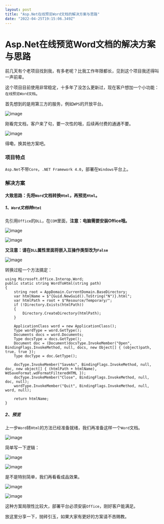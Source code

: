 ```yaml
---
layout: post
title: "Asp.Net在线预览Word文档的解决方案与思路"
date: "2022-04-25T19:15:06.349Z"
---
```

Asp.Net在线预览Word文档的解决方案与思路
=========================

前几天有个老项目找到我，有多老呢？比我工作年限都长，见到这个项目我还得叫一声前辈。

这个项目目前使用非常稳定，十多年了没怎么更新过，现在客户想加一个小功能：`在线预览Word文档`。

首先想到的是用第三方的服务，例如`WPS`的开放平台。

![image](https://img2022.cnblogs.com/blog/1539844/202204/1539844-20220425142020414-1139760274.png)

刚看完文档，客户来了句，要一次性的哦，后续再付费的通通不要。

![image](https://img2022.cnblogs.com/blog/1539844/202204/1539844-20220425142507556-409774799.gif)

得嘞，换其他方案吧。

### 项目特点

`Asp.Net`不带`Core`，`.NET Framework 4.0`，部署在`Windows`平台上。

### 解决方案

#### 大致思路：先将`Word`文档转换`Html`，再预览`Html`。

##### 1、`Word`文档转`Html`

先引用`Office`的`DLL`，在`COM`里面，**注意：电脑需要安装Office哦。**

![image](https://img2022.cnblogs.com/blog/1539844/202204/1539844-20220425164834494-529280631.png)

![image](https://img2022.cnblogs.com/blog/1539844/202204/1539844-20220425164915454-1245561419.png)

**又注意：请在`DLL`属性里面将嵌入互操作类型改为`False`**

![image](https://img2022.cnblogs.com/blog/1539844/202204/1539844-20220425165049873-1815146236.png)

转换过程一个方法搞定：

    using Microsoft.Office.Interop.Word;
    public static string WordToHtml(string path)
    {
    	string root = AppDomain.CurrentDomain.BaseDirectory;
    	var htmlName = $"{Guid.NewGuid().ToString("N")}.html";
    	var htmlPath = root + $"Resource/Temporary/";
    	if (!Directory.Exists(htmlPath))
    	{
    		Directory.CreateDirectory(htmlPath);
    	}
    
    	ApplicationClass word = new ApplicationClass();
    	Type wordType = word.GetType();
    	Documents docs = word.Documents;
    	Type docsType = docs.GetType();
    	Document doc = (Document)docsType.InvokeMember("Open", BindingFlags.InvokeMethod, null, docs, new Object[] { (object)path, true, true });
    	Type docType = doc.GetType();
    
    	docType.InvokeMember("SaveAs", BindingFlags.InvokeMethod, null, doc, new object[] { (htmlPath + htmlName), WdSaveFormat.wdFormatFilteredHTML });
    	docType.InvokeMember("Close", BindingFlags.InvokeMethod, null, doc, null);
    	wordType.InvokeMember("Quit", BindingFlags.InvokeMethod, null, word, null);
    
    	return htmlName;
    }
    

##### 2、预览

上一步`Word`转`Html`的方法已经准备就绪，我们再准备这样一个`Word`文档。

![image](https://img2022.cnblogs.com/blog/1539844/202204/1539844-20220425165326057-1942852330.png)

简单写一下逻辑：

![image](https://img2022.cnblogs.com/blog/1539844/202204/1539844-20220425165515122-2064729652.png)

![image](https://img2022.cnblogs.com/blog/1539844/202204/1539844-20220425165535130-1545725925.png)

是不是特别简单，我们再看看成品效果。

![image](https://img2022.cnblogs.com/blog/1539844/202204/1539844-20220425165749280-1661281108.png)

![image](https://img2022.cnblogs.com/blog/1539844/202204/1539844-20220425165720764-1405951729.png)

这种方案局限性比较大，部署平台必须安装`Office`，刚好客户能满足。

放这里分享一下，抛砖引玉，如果大家有更好的方案请不吝赐教。